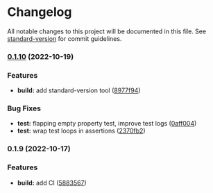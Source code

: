 # Changelog

All notable changes to this project will be documented in this file. See [standard-version](https://github.com/conventional-changelog/standard-version) for commit guidelines.

### [0.1.10](https://github.com/ssube/mocha-foam/compare/v0.1.9...v0.1.10) (2022-10-19)


### Features

* **build:** add standard-version tool ([8977f94](https://github.com/ssube/mocha-foam/commit/8977f948e98d6e4e661dbed96e71e904a022d401))


### Bug Fixes

* **test:** flapping empty property test, improve test logs ([0aff004](https://github.com/ssube/mocha-foam/commit/0aff004fc3f8d63c19b4eda91a987f863baba8ab))
* **test:** wrap test loops in assertions ([2370fb2](https://github.com/ssube/mocha-foam/commit/2370fb22c14beb7a069d9b4b835d21af115e9c6d))

### 0.1.9 (2022-10-17)


### Features

* **build:** add CI ([5883567](https://github.com/ssube/mocha-foam/commit/588356729f2e1784138111207f302f3857fc1ab8))
